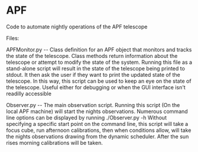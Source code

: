 APF
===

Code to automate nightly operations of the APF telescope

Files:

APFMonitor.py -- Class definition for an APF object that monitors and tracks the state of the telescope. Class methods return information about the telescope or attempt to modify the state of the system.
Running this file as a stand-alone script will result in the state of the telescope being printed to stdout. It then ask the user if they want to print the updated state of the telescope. In this way, this script can be used to keep an eye on the state of the telescope. Useful either for debugging or when the GUI interface isn't readilly accessible 


Observer.py -- The main observation script. Running this script (On the local APF machine) will start the nights observations.
Numerous command line options can be displayed by running ./Observer.py -h
Without specifying a specific start point on the command line, this script will take a focus cube, run afternoon calibrations, then when conditions allow, will take the nights observations drawing from the dynamic scheduler. After the sun rises morning calibrations will be taken.


